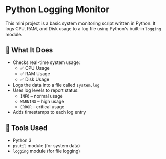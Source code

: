 # Python Logging Monitor

This mini project is a basic system monitoring script written in Python. It logs CPU, RAM, and Disk usage to a log file using Python's built-in `logging` module.

## 🚀 What It Does

- Checks real-time system usage:
  - ✅ CPU Usage
  - ✅ RAM Usage
  - ✅ Disk Usage
- Logs the data into a file called `system.log`
- Uses log levels to report status:
  - `INFO` – normal usage
  - `WARNING` – high usage
  - `ERROR` – critical usage
- Adds timestamps to each log entry

## 🧰 Tools Used

- Python 3
- `psutil` module (for system data)
- `logging` module (for file logging)
